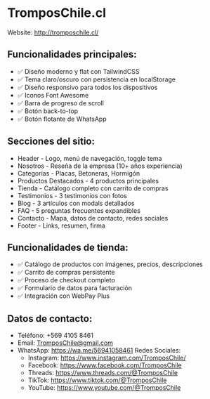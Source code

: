 # TromposChile.cl
Website: http://tromposchile.cl/

## Funcionalidades principales:
+ ✅ Diseño moderno y flat con TailwindCSS
+ ✅ Tema claro/oscuro con persistencia en localStorage
+ ✅ Diseño responsivo para todos los dispositivos
+ ✅ Iconos Font Awesome
+ ✅ Barra de progreso de scroll
+ ✅ Botón back-to-top
+ ✅ Botón flotante de WhatsApp

## Secciones del sitio:
* Header - Logo, menú de navegación, toggle tema
* Nosotros - Reseña de la empresa (10+ años experiencia)
* Categorías - Placas, Betoneras, Hormigón
* Productos Destacados - 4 productos principales
* Tienda - Catálogo completo con carrito de compras
* Testimonios - 3 testimonios con fotos
* Blog - 3 artículos con modals detallados
* FAQ - 5 preguntas frecuentes expandibles
* Contacto - Mapa, datos de contacto, redes sociales
* Footer - Links, resumen, firma

## Funcionalidades de tienda:
+ ✅ Catálogo de productos con imágenes, precios, descripciones
+ ✅ Carrito de compras persistente
+ ✅ Proceso de checkout completo
+ ✅ Formulario de datos para facturación
+ ✅ Integración con WebPay Plus

## Datos de contacto:
* Teléfono: +569 4105 8461
* Email: TromposChile@gmail.com
* WhatsApp: https://wa.me/56941058461
Redes Sociales:
	+ Instagram: https://www.instagram.com/TromposChile/
	+ Facebook: https://www.facebook.com/TromposChile
	+ Threads: https://www.threads.com/@TromposChile
	+ TikTok: https://www.tiktok.com/@TromposChile
	+ YouTube: https://www.youtube.com/@TromposChile